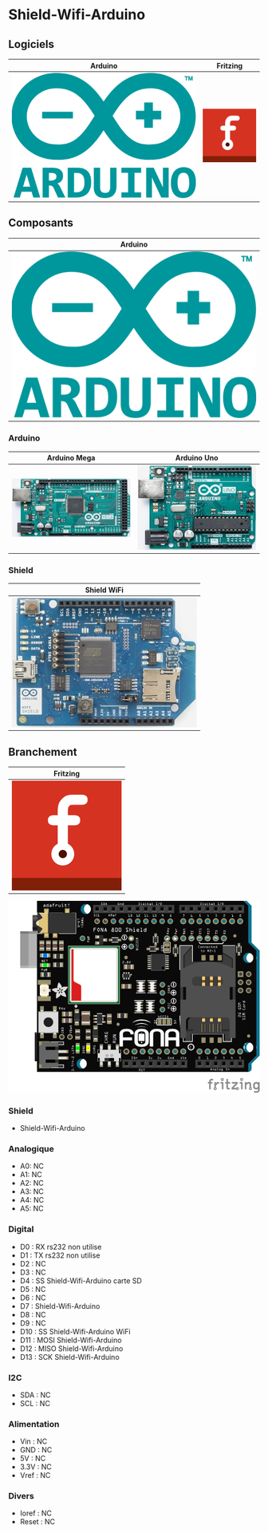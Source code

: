 # Shield-Wifi-Arduino

## Logiciels
| Arduino | Fritzing |
| :-----: | :------: |
| ![](/icone/Arduino.png) | ![](/icone/Fritzing.png) |

## Composants
| Arduino |
| :-----: |
| ![](/icone/Arduino.png) |

### Arduino
| Arduino Mega  | Arduino Uno |
| :-------------: | :-------------: |
| ![](/composants/Arduino%20Mega.jpg) | ![](/composants/Arduino%20Uno.jpg) |

### Shield
| Shield WiFi |
| :-------------: |
| ![](/composants/Arduino%20WiFi%20Shield.jpg) |

## Branchement
| Fritzing |
| :-------------: |
| ![](/icone/Fritzing.png) |

![](/fritzing/Untitled_Sketch.png)

### Shield
* Shield-Wifi-Arduino

### Analogique
* A0: NC
* A1: NC
* A2: NC
* A3: NC
* A4: NC
* A5: NC

### Digital
* D0 : RX rs232 non utilise
* D1 : TX rs232 non utilise
* D2 : NC
* D3 : NC
* D4 : SS Shield-Wifi-Arduino carte SD
* D5 : NC
* D6 : NC
* D7 : Shield-Wifi-Arduino
* D8 : NC
* D9 : NC
* D10 : SS Shield-Wifi-Arduino WiFi
* D11 : MOSI Shield-Wifi-Arduino
* D12 : MISO Shield-Wifi-Arduino
* D13 : SCK Shield-Wifi-Arduino

### I2C
* SDA : NC
* SCL : NC

### Alimentation
* Vin : NC
* GND : NC
* 5V : NC
* 3.3V : NC
* Vref : NC

### Divers 
* Ioref : NC
* Reset : NC